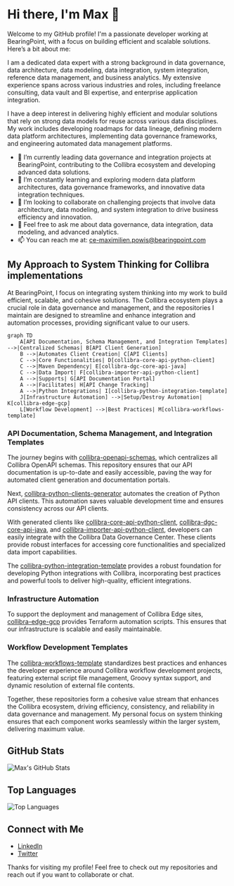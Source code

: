 # Hi there, I'm Max 👋

Welcome to my GitHub profile! I'm a passionate developer working at BearingPoint, with a focus on building efficient and scalable solutions. Here’s a bit about me:

I am a dedicated data expert with a strong background in data governance, data architecture, data modeling, data integration, system integration, reference data management, and business analytics. My extensive experience spans across various industries and roles, including freelance consulting, data vault and BI expertise, and enterprise application integration.

I have a deep interest in delivering highly efficient and modular solutions that rely on strong data models for reuse across various data disciplines. My work includes developing roadmaps for data lineage, defining modern data platform architectures, implementing data governance frameworks, and engineering automated data management platforms.

- 🔭 I’m currently leading data governance and integration projects at BearingPoint, contributing to the Collibra ecosystem and developing advanced data solutions.
- 🌱 I’m constantly learning and exploring modern data platform architectures, data governance frameworks, and innovative data integration techniques.
- 👯 I’m looking to collaborate on challenging projects that involve data architecture, data modeling, and system integration to drive business efficiency and innovation.
- 💬 Feel free to ask me about data governance, data integration, data modeling, and advanced analytics.
- 📫 You can reach me at: [ce-maximilien.powis@bearingpoint.com](mailto:ce-maximilien.powis@bearingpoint.com)

## My Approach to System Thinking for Collibra implementations

At BearingPoint, I focus on integrating system thinking into my work to build efficient, scalable, and cohesive solutions. The Collibra ecosystem plays a crucial role in data governance and management, and the repositories I maintain are designed to streamline and enhance integration and automation processes, providing significant value to our users.

```mermaid
graph TD
    A[API Documentation, Schema Management, and Integration Templates] -->|Centralized Schemas| B[API Client Generation]
    B -->|Automates Client Creation| C[API Clients]
    C -->|Core Functionalities| D[collibra-core-api-python-client]
    C -->|Maven Dependency| E[collibra-dgc-core-api-java]
    C -->|Data Import| F[collibra-importer-api-python-client]
    A -->|Supports| G[API Documentation Portal]
    A -->|Facilitates| H[API Change Tracking]
    A -->|Python Integrations| I[collibra-python-integration-template]
    J[Infrastructure Automation] -->|Setup/Destroy Automation| K[collibra-edge-gcp]
    L[Workflow Development] -->|Best Practices| M[collibra-workflows-template]
```

### API Documentation, Schema Management, and Integration Templates
The journey begins with [collibra-openapi-schemas](https://github.com/bearingpoint/collibra-openapi-schemas), which centralizes all Collibra OpenAPI schemas. This repository ensures that our API documentation is up-to-date and easily accessible, paving the way for automated client generation and documentation portals.

Next, [collibra-python-clients-generator](https://github.com/bearingpoint/collibra-python-clients-generator) automates the creation of Python API clients. This automation saves valuable development time and ensures consistency across our API clients.

With generated clients like [collibra-core-api-python-client](https://github.com/bearingpoint/collibra-core-api-python-client), [collibra-dgc-core-api-java](https://github.com/bearingpoint/collibra-dgc-core-api-java), and [collibra-importer-api-python-client](https://github.com/bearingpoint/collibra-importer-api-python-client), developers can easily integrate with the Collibra Data Governance Center. These clients provide robust interfaces for accessing core functionalities and specialized data import capabilities.

The [collibra-python-integration-template](https://github.com/bearingpoint/collibra-python-integration-template) provides a robust foundation for developing Python integrations with Collibra, incorporating best practices and powerful tools to deliver high-quality, efficient integrations.

### Infrastructure Automation
To support the deployment and management of Collibra Edge sites, [collibra-edge-gcp](https://github.com/bearingpoint/collibra-edge-gcp) provides Terraform automation scripts. This ensures that our infrastructure is scalable and easily maintainable.

### Workflow Development Templates
The [collibra-workflows-template](https://github.com/bearingpoint/collibra-workflows-template) standardizes best practices and enhances the developer experience around Collibra workflow development projects, featuring external script file management, Groovy syntax support, and dynamic resolution of external file contents.

Together, these repositories form a cohesive value stream that enhances the Collibra ecosystem, driving efficiency, consistency, and reliability in data governance and management. My personal focus on system thinking ensures that each component works seamlessly within the larger system, delivering maximum value.

## GitHub Stats

![Max's GitHub Stats](https://github-readme-stats.vercel.app/api?username=maxpowis-bp&show_icons=true&theme=dark)

## Top Languages

![Top Languages](https://github-readme-stats.vercel.app/api/top-langs/?username=maxpowis-bp&layout=compact&theme=dark)

## Connect with Me

- [LinkedIn](https://www.linkedin.com/in/maxpowis)
- [Twitter](https://twitter.com/maxpowis)

Thanks for visiting my profile! Feel free to check out my repositories and reach out if you want to collaborate or chat.